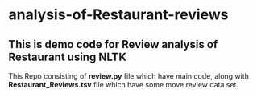 # analysis-of-Restaurant-reviews

## This is demo code for Review analysis of Restaurant  using NLTK

This Repo consisting of **review.py** file which have main code, along with **Restaurant_Reviews.tsv** file which have some move review data set.  
 

 
